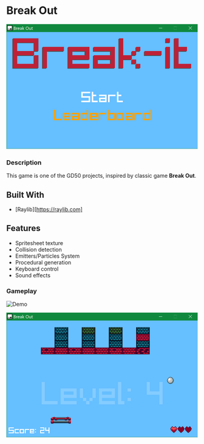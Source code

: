 # Break Out

![Screenshot](screenshots/ss-bout-00.png "Break Out")

### Description

This game is one of the GD50 projects, inspired by classic game **Break Out**.

## Built With

- [Raylib][https://raylib.com]

## Features

- Spritesheet texture
- Collision detection
- Emitters/Particles System
- Procedural generation
- Keyboard control
- Sound effects

### Gameplay

![Demo](https://github.com/IndieCoderMM/git-cloud/blob/master/gifs/break_it_demo.gif)

![Screenshot](screenshots/ss-bout-01.png "Break Out")

